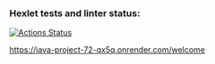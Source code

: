 ### Hexlet tests and linter status:
[![Actions Status](https://github.com/Dangerwind/java-project-99/actions/workflows/hexlet-check.yml/badge.svg)](https://github.com/Dangerwind/java-project-99/actions)


https://java-project-72-qx5q.onrender.com/welcome